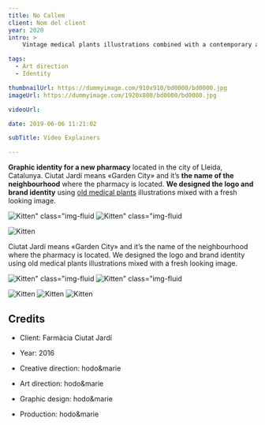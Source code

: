 ```yaml
---
title: No Callem
client: Nom del client
year: 2020
intro: > 
	Vintage medical plants illustrations combined with a contemporary aesthetics for the identity of a new pharmacy with a special focus on natural products.

tags:
  - Art direction
  - Identity

thumbnailUrl: https://dummyimage.com/910x910/bd0000/bd0000.jpg
imageUrl: https://dummyimage.com/1920x800/bd0000/bd0000.jpg

videoUrl: 

date: 2019-06-06 11:21:02

subTitle: Video Explainers

---
```


**Graphic identity for a new pharmacy** located in the city of Lleida, Catalunya.
Ciutat Jardí means «Garden City» and it’s **the name of the neighbourhood** where the pharmacy is located.
**We designed the logo and brand identity** using [old medical plants](#) illustrations mixed with a fresh looking image.

<div class="gallery">

![Kitten" class="img-fluid](http://placekitten.com/500/400 "x2")
![Kitten" class="img-fluid](http://placekitten.com/600/400 "x2")
</div>

<div class="gallery">

![Kitten](http://placekitten.com/1200/360 "x1")
</div>

Ciutat Jardí means «Garden City» and it’s the name of the neighbourhood where the pharmacy is located.
We designed the logo and brand identity using old medical plants illustrations mixed with a fresh looking image.

<div class="gallery">

![Kitten" class="img-fluid](http://placekitten.com/500/400 "x2")
![Kitten" class="img-fluid](http://placekitten.com/600/400 "x2")
</div>


<div class="gallery">

![Kitten](http://placekitten.com/450/450 "x3")
![Kitten](http://placekitten.com/400/400 "x3")
![Kitten](http://placekitten.com/420/420 "x3")
</div>

## Credits

* Client: Farmàcia Ciutat Jardí
* Year: 2016


* Creative direction: hodo&marie
* Art direction: hodo&marie
* Graphic design: hodo&marie
* Production: hodo&marie